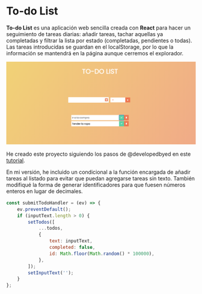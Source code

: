 # To-do List

**To-do List** es una aplicación web sencilla creada con **React** para hacer un seguimiento de tareas diarias: añadir tareas, tachar aquellas ya completadas y filtrar la lista por estado (completadas, pendientes o todas). Las tareas introducidas se guardan en el localStorage, por lo que la información se mantendrá en la página aunque cerremos el explorador.

![Captura de pantalla](https://github.com/mariaozamiz/to-do-App/blob/master/src/images/captura_pantalla_todo_list.png)

He creado este proyecto siguiendo los pasos de @developedbyed en este [tutorial](https://www.youtube.com/watch?v=pCA4qpQDZD8&list=PLDyQo7g0_nsVHmyZZpVJyFn5ojlboVEhE&index=10).

En mi versión, he incluido un condicional a la función encargada de añadir tareas al listado para evitar que puedan agregarse tareas sin texto. También modifiqué la forma de generar identificadores para que fuesen números enteros en lugar de decimales.

```javascript
const submitTodoHandler = (ev) => {
    ev.preventDefault();
    if (inputText.length > 0) {
        setTodos([
            ...todos,
            {
                text: inputText,
                completed: false,
                id: Math.floor(Math.random() * 100000),
            },
        ]);
        setInputText('');
    }
};
```
